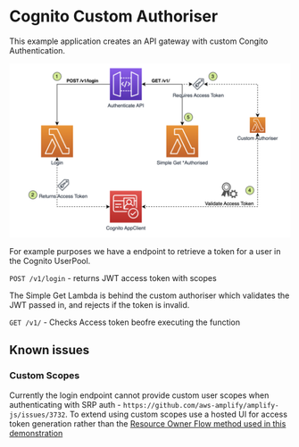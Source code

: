# Cognito Custom Authoriser

This example application creates an API gateway with custom Congito Authentication.

![architecture](./architecture.png 'Architecture')

For example purposes we have a endpoint to retrieve a token for a user in the Cognito UserPool.

`POST /v1/login` - returns JWT access token with scopes

The Simple Get Lambda is behind the custom authoriser which validates the JWT passed in, and rejects if the token is invalid.

`GET /v1/` - Checks Access token beofre executing the function

## Known issues

### Custom Scopes

Currently the login endpoint cannot provide custom user scopes when authenticating with SRP auth - `https://github.com/aws-amplify/amplify-js/issues/3732`. To extend using custom scopes use a hosted UI for access token generation rather than the [Resource Owner Flow method used in this demonstration](https://auth0.com/docs/get-started/authentication-and-authorization-flow/resource-owner-password-flow)
